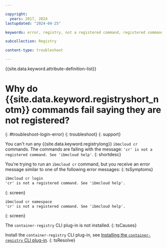 ```yaml
---

copyright:
  years: 2017, 2024
lastupdated: "2024-04-25"

keywords: error, registry, not a registered command, registered command, cr, command, ibmcloud cr

subcollection: Registry

content-type: troubleshoot

---
```


{{site.data.keyword.attribute-definition-list}}

# Why do {{site.data.keyword.registryshort_notm}} commands fail saying they are not registered?
{: #troubleshoot-login-error}
{: troubleshoot}
{: support}

You can't run any {{site.data.keyword.registrylong}} `ibmcloud cr` commands. The commands are failing with the message: `'cr' is not a registered command. See 'ibmcloud help'`.
{: shortdesc}

You're trying to run an `ibmcloud cr` command, but you receive an error message similar to one of the following error messages:
{: tsSymptoms}

```txt
ibmcloud cr login
'cr' is not a registered command. See 'ibmcloud help'.
```
{: screen}

```txt
ibmcloud cr namespace
'cr' is not a registered command. See 'ibmcloud help'.
```
{: screen}

The `container-registry` CLI plug-in is not installed.
{: tsCauses}

Install the `container-registry` CLI plug-in, see [Installing the `container-registry` CLI plug-in](/docs/Registry?topic=Registry-registry_setup_cli_namespace#cli_namespace_registry_cli_install).
{: tsResolve}
